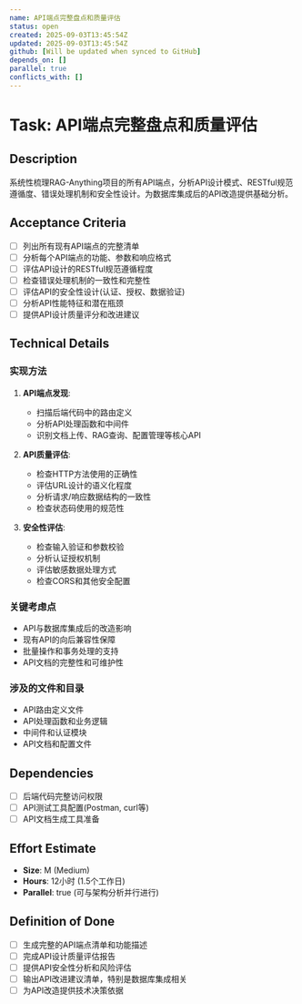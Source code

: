 ```yaml
---
name: API端点完整盘点和质量评估
status: open
created: 2025-09-03T13:45:54Z
updated: 2025-09-03T13:45:54Z
github: [Will be updated when synced to GitHub]
depends_on: []
parallel: true
conflicts_with: []
---
```


# Task: API端点完整盘点和质量评估

## Description

系统性梳理RAG-Anything项目的所有API端点，分析API设计模式、RESTful规范遵循度、错误处理机制和安全性设计。为数据库集成后的API改造提供基础分析。

## Acceptance Criteria

- [ ] 列出所有现有API端点的完整清单
- [ ] 分析每个API端点的功能、参数和响应格式
- [ ] 评估API设计的RESTful规范遵循程度
- [ ] 检查错误处理机制的一致性和完整性
- [ ] 评估API的安全性设计(认证、授权、数据验证)
- [ ] 分析API性能特征和潜在瓶颈
- [ ] 提供API设计质量评分和改进建议

## Technical Details

### 实现方法
1. **API端点发现**:
   - 扫描后端代码中的路由定义
   - 分析API处理函数和中间件
   - 识别文档上传、RAG查询、配置管理等核心API

2. **API质量评估**:
   - 检查HTTP方法使用的正确性
   - 评估URL设计的语义化程度
   - 分析请求/响应数据结构的一致性
   - 检查状态码使用的规范性

3. **安全性评估**:
   - 检查输入验证和参数校验
   - 分析认证授权机制
   - 评估敏感数据处理方式
   - 检查CORS和其他安全配置

### 关键考虑点
- API与数据库集成后的改造影响
- 现有API的向后兼容性保障
- 批量操作和事务处理的支持
- API文档的完整性和可维护性

### 涉及的文件和目录
- API路由定义文件
- API处理函数和业务逻辑
- 中间件和认证模块
- API文档和配置文件

## Dependencies

- [ ] 后端代码完整访问权限
- [ ] API测试工具配置(Postman, curl等)
- [ ] API文档生成工具准备

## Effort Estimate

- **Size**: M (Medium)
- **Hours**: 12小时 (1.5个工作日)
- **Parallel**: true (可与架构分析并行进行)

## Definition of Done

- [ ] 生成完整的API端点清单和功能描述
- [ ] 完成API设计质量评估报告
- [ ] 提供API安全性分析和风险评估
- [ ] 输出API改进建议清单，特别是数据库集成相关
- [ ] 为API改造提供技术决策依据